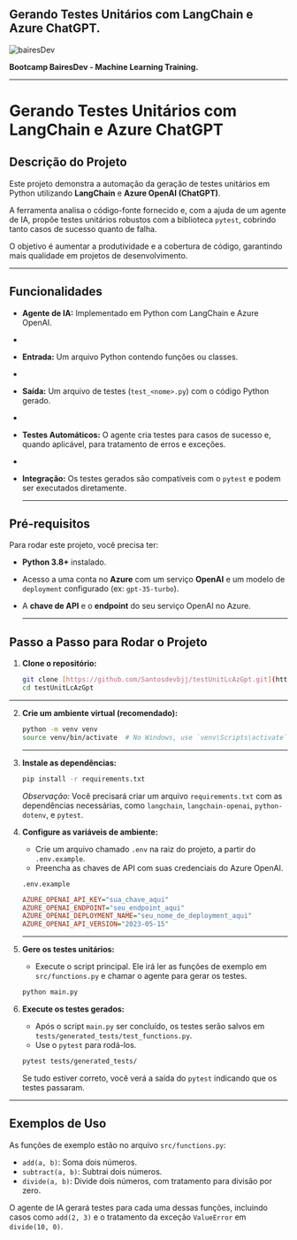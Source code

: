 ## Gerando Testes Unitários com LangChain e Azure ChatGPT.

![bairesDev](https://github.com/user-attachments/assets/d31bdcf1-fde1-485e-86b5-c1de9392f425)


**Bootcamp BairesDev - Machine Learning Training.**


---


# Gerando Testes Unitários com LangChain e Azure ChatGPT

## Descrição do Projeto

Este projeto demonstra a automação da geração de testes unitários em Python utilizando **LangChain** e **Azure OpenAI (ChatGPT)**. 

A ferramenta analisa o código-fonte fornecido e, com a ajuda de um agente de IA, propõe testes unitários robustos com a biblioteca `pytest`, cobrindo tanto casos de sucesso quanto de falha. 

O objetivo é aumentar a produtividade e a cobertura de código, garantindo mais qualidade em projetos de desenvolvimento.

---


## Funcionalidades

- **Agente de IA:** Implementado em Python com LangChain e Azure OpenAI.
- 
- **Entrada:** Um arquivo Python contendo funções ou classes.
- 
- **Saída:** Um arquivo de testes (`test_<nome>.py`) com o código Python gerado.
- 
- **Testes Automáticos:** O agente cria testes para casos de sucesso e, quando aplicável, para tratamento de erros e exceções.
- 
- **Integração:** Os testes gerados são compatíveis com o `pytest` e podem ser executados diretamente.

  ---
  

## Pré-requisitos

Para rodar este projeto, você precisa ter:

- **Python 3.8+** instalado.
- Acesso a uma conta no **Azure** com um serviço **OpenAI** e um modelo de `deployment` configurado (ex: `gpt-35-turbo`).
- A **chave de API** e o **endpoint** do seu serviço OpenAI no Azure.

  ---
  

## Passo a Passo para Rodar o Projeto

1.  **Clone o repositório:**
    ```bash
    git clone [https://github.com/Santosdevbjj/testUnitLcAzGpt.git](https://github.com/Santosdevbjj/testUnitLcAzGpt.git)
    cd testUnitLcAzGpt
    ```

---

2.  **Crie um ambiente virtual (recomendado):**
    ```bash
    python -m venv venv
    source venv/bin/activate  # No Windows, use `venv\Scripts\activate`
    ```

    ---
    

4.  **Instale as dependências:**
    ```bash
    pip install -r requirements.txt
    ```
    *Observação:* Você precisará criar um arquivo `requirements.txt` com as dependências necessárias, como `langchain`, `langchain-openai`, `python-dotenv`, e `pytest`.

5.  **Configure as variáveis de ambiente:**
    - Crie um arquivo chamado `.env` na raiz do projeto, a partir do `.env.example`.
    - Preencha as chaves de API com suas credenciais do Azure OpenAI.

    `.env.example`
    ```ini
    AZURE_OPENAI_API_KEY="sua_chave_aqui"
    AZURE_OPENAI_ENDPOINT="seu_endpoint_aqui"
    AZURE_OPENAI_DEPLOYMENT_NAME="seu_nome_de_deployment_aqui"
    AZURE_OPENAI_API_VERSION="2023-05-15"
    ```

    ---
    

6.  **Gere os testes unitários:**
    - Execute o script principal. Ele irá ler as funções de exemplo em `src/functions.py` e chamar o agente para gerar os testes.

    ```bash
    python main.py
    ```

7.  **Execute os testes gerados:**
    - Após o script `main.py` ser concluído, os testes serão salvos em `tests/generated_tests/test_functions.py`.
    - Use o `pytest` para rodá-los.

    ```bash
    pytest tests/generated_tests/
    ```

    Se tudo estiver correto, você verá a saída do `pytest` indicando que os testes passaram.

---

## Exemplos de Uso

As funções de exemplo estão no arquivo `src/functions.py`:

- `add(a, b)`: Soma dois números.
- `subtract(a, b)`: Subtrai dois números.
- `divide(a, b)`: Divide dois números, com tratamento para divisão por zero.

O agente de IA gerará testes para cada uma dessas funções, incluindo casos como `add(2, 3)` e o tratamento da exceção `ValueError` em `divide(10, 0)`.


